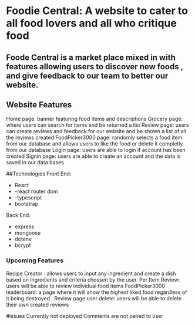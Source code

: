 # Foodie Central: A website to cater to all food lovers and all who critique food
## Foode Central is a market place mixed in with features allowing users to discover new foods , and give feedback to our team to better our website. 


## Website Features 
Home page: banner featuring food items and descriptions 
Grocery page: where users can search for items and be returned a list 
Review page: users can create reviews and feedback for our website and be shown a list of all the reviews created 
FoodPicker3000 page: randomly selects a food item from our database and allows users to like the food or delete it completly from our database 
Login page: users are able to login if account has been created
Signin page: users are able to create an account and the data is saved in our data bases 

##Technologies
Front End:
- React
- -react router dom
- -typescript
- bootstrap

Back End: 
- express
- mongoose
- dotenv
- bcrypt

### Upcoming Features
Recipe Creator : allows users to input any ingredient and create a dish based on ingredients and criteria chossen by the user.
Per Item Review: users will be able to review individual food items 
FoodPicker3000 leaderboard: a page where it will show the highest liked food regardless of it being destroyed . 
Review page user delete: users will be able to delete their own created reviews 

#issues 
Currently not deployed 
Comments are not paired to user 

